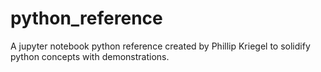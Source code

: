 # python_reference
A jupyter notebook python reference created by Phillip Kriegel to solidify python concepts with demonstrations.
